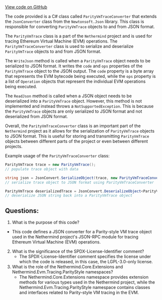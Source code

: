 [View code on GitHub](https://github.com/nethermindeth/nethermind/Nethermind.JsonRpc/Modules/Trace/ParityVmTraceConverter.cs)

The code provided is a C# class called `ParityVmTraceConverter` that extends the `JsonConverter` class from the `Newtonsoft.Json` library. This class is responsible for converting `ParityVmTrace` objects to and from JSON format. 

The `ParityVmTrace` class is a part of the `Nethermind` project and is used for tracing Ethereum Virtual Machine (EVM) operations. The `ParityVmTraceConverter` class is used to serialize and deserialize `ParityVmTrace` objects to and from JSON format. 

The `WriteJson` method is called when a `ParityVmTrace` object needs to be serialized to JSON format. It writes the `code` and `ops` properties of the `ParityVmTrace` object to the JSON output. The `code` property is a byte array that represents the EVM bytecode being executed, while the `ops` property is a list of `Operation` objects that represent the individual EVM operations being executed. 

The `ReadJson` method is called when a JSON object needs to be deserialized into a `ParityVmTrace` object. However, this method is not implemented and instead throws a `NotSupportedException`. This is because the `ParityVmTrace` objects are only serialized to JSON format and not deserialized from JSON format. 

Overall, the `ParityVmTraceConverter` class is an important part of the `Nethermind` project as it allows for the serialization of `ParityVmTrace` objects to JSON format. This is useful for storing and transmitting `ParityVmTrace` objects between different parts of the project or even between different projects. 

Example usage of the `ParityVmTraceConverter` class:

```csharp
ParityVmTrace trace = new ParityVmTrace();
// populate trace object with data

string json = JsonConvert.SerializeObject(trace, new ParityVmTraceConverter());
// serialize trace object to JSON format using ParityVmTraceConverter

ParityVmTrace deserializedTrace = JsonConvert.DeserializeObject<ParityVmTrace>(json);
// deserialize JSON string back into a ParityVmTrace object
```
## Questions: 
 1. What is the purpose of this code?
   - This code defines a JSON converter for a Parity-style VM trace object used in the Nethermind project's JSON-RPC module for tracing Ethereum Virtual Machine (EVM) operations.
2. What is the significance of the SPDX-License-Identifier comment?
   - The SPDX-License-Identifier comment specifies the license under which the code is released, in this case, the LGPL-3.0-only license.
3. What is the role of the Nethermind.Core.Extensions and Nethermind.Evm.Tracing.ParityStyle namespaces?
   - The Nethermind.Core.Extensions namespace provides extension methods for various types used in the Nethermind project, while the Nethermind.Evm.Tracing.ParityStyle namespace contains classes and interfaces related to Parity-style VM tracing in the EVM.